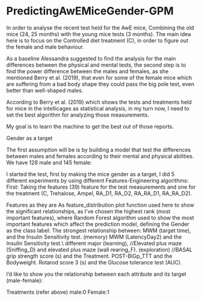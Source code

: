 # PredictingAwEMiceGender-GPM


In order to analyse the recent test held for the AwE mice,
Combining the old mice (24, 25 months) with the young mice tests (3 months).
The main idea here is to focus on the Controlled diet treatment (C), in order to figure out the female and male behaviour.
 
As a baseline Alessandra suggested to find the analysis for the main differences between the physical and mental tests, the second step is to find the power difference between the males and females, as she mentioned Berry et al. (2019), that even for some of the female mice which are suffering from a bad body shape they could pass the big pole test, even better than well-shaped males. 
 
According to Berry et al. (2019) which shows the tests and treatments held for mice in the intellicages as statistical analysis, in my turn now, I need to set the best algorithm for analyzing those measurements. 
 
My goal is to learn the machine to get the best out of those reports.


Gender as a target

The first assumption will be is by building a model that test the differences between males and females according to their mental and physical abilities. We have 128 male and 145 female:

I started the test, first by making the mice gender as a target, I did 5 different experiments by using different Features-Engineering algorithms: 
First: Taking the features (39) feature for the test measurements and one for the treatment (C, Trehalose, Ampel, RA_D1, RA_D2, RA_RA_D1, RA_RA_D2).



Features as they are 
As feature_distribution plot function used here to show the significant relationships, as I’ve chosen the highest rank (most important features), where Random Forest algorithm used to show the most important features which affect the prediction model, defining the Gender as the class label:
The strongest relationship between:
MWM (target time), and the Insulin Sensitivity test. (memory)
MWM (LatencyDay2) and the Insulin Sensitivity test.\\ different major (learning), 
//Elevated plus maze (Sniffing_D) and elevated plus maze (wall rearing_F). (exploration)
//BASAL grip strength score (s) and the Treatment.
POST-BIGp_TTT and the Bodyweight.
Rotarod score 3 (s) and the Glucose tolerance test (AUC).

I’d like to show you the relationship between each attribute and its target (male-female):

Treatments (refer above) male:0 Female:1
